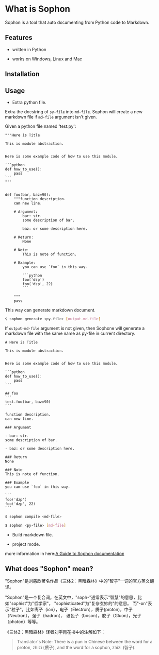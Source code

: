 # What is Sophon
 
 Sophon is a tool that auto documenting from Python code to Markdown.

## Features

- written in Python

- works on Windows, Linux and Mac

## Installation


## Usage

- Extra python file.

Extra the docstring of `py-file` into `md-file`.
Sophon will create a new markdown file if `md-file` argument isn't given.

Given a python file named 'test.py':

    """Here is Title
    
    This is module abstraction.
    
    
    Here is some example code of how to use this module.
    
    ```python
    def how_to_use():
        pass
    ```
    """
    
    
    def foo(bar, baz=90):
        """function description.
        can new line.
    
        # Argument:
            bar: str.
            some description of bar.
    
            baz: or some description here.
    
        # Return:
            None
    
        # Note:
            This is note of function.
    
        # Example:
            you can use `foo` in this way.
    
            ```python
            foo('dzp')
            foo('dzp', 22)
            ```
    
        """
        pass
       

This way can generate markdown document.
```bash
$ sophon generate <py-file> [output-md-file]
```

If `output-md-file` argument is not given,
then Sophone will generate a markdown file with the same name as py-file in current directory.

    # Here is Title
        
    This is module abstraction.
    
    
    Here is some example code of how to use this module.
    
    ```python
    def how_to_use():
        pass
    ```
    
    ## foo 
    ```
    test.foo(bar, baz=90)
    ```
    
    function description.
    can new line.
    
    ### Argument
    
    - bar: str.
    some description of bar.
    
    - baz: or some description here.
    
    ### Return
    None
    
    ### Note
    This is note of function.
    
    ### Example
    you can use `foo` in this way.
    
    ```
    foo('dzp')
    foo('dzp', 22)
    ```

 


```bash
$ sophon compile <md-file>
```

```bash
$ sophon <py-file> [md-file]
```

- Build markdown file.


- project mode.


more information in here:[A Guide to Sophon documentation](https://github.com/numpy/numpy/blob/master/doc/HOWTO_DOCUMENT.rst.txt)


## What does "Sophon" mean?

"Sophon"是刘慈欣著名作品《三体2：黑暗森林》中的"智子"一词的官方英文翻译。

"Sophon"是一个复合词，在英文中，"soph-"通常表示"智慧"的意思，比如"sophist"为"哲学家"，
"sophisticated"为"复杂玄妙的"的意思。
而"-on"表示"粒子"，比如离子（ion），电子（Electron），质子(proton)，中子（Neutron），强子（hadron），
玻色子（boson），胶子（Gluon），光子（photon）等等。


《三体2：黑暗森林》译者刘宇昆在书中的注解如下：
> Translator's Note: There is a pun in Chinese between the word for a proton, 
> zhizi (质子), and the word for a sophon, zhizi (智子).